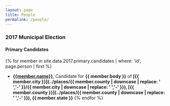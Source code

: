 ```yaml
---
layout: page
title: People
permalink: /people/
---
```


### 2017 Municipal Election
#### Primary Candidates
{% for member in site.data.2017.primary.candidates | where: 'id', page.person | first %}
- <strong>[{{member.name}}]({{member.id}})</strong>, Candidate for <strong>{{ member.body }}</strong> of <strong>[{{ member.city }}](../places/{{ member.county | downcase | replace: ' ','-' }}/{{ member.city | downcase | replace: ' ','-' }}), [{{ member.county }}](../places/{{ member.county | downcase | replace: ' ','-' }}), {{ member.state }}</strong>
{% endfor %}
